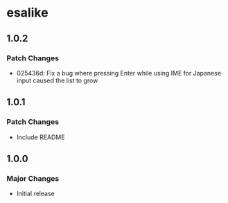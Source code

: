 # esalike

## 1.0.2

### Patch Changes

- 025436d: Fix a bug where pressing Enter while using IME for Japanese input caused the list to grow

## 1.0.1

### Patch Changes

- Include README

## 1.0.0

### Major Changes

- Initial release
